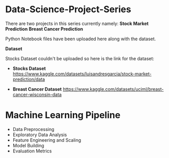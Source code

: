 # Data-Science-Project-Series

There are two projects in this series currently namely:
**Stock Market Prediction**
**Breast Cancer Prediction**

Python Notebook files have been uploaded here along with the dataset.

**Dataset**

Stocks Dataset couldn't be uploaded so here is the link for the dataset:
- **Stocks Dataset** https://www.kaggle.com/datasets/luisandresgarcia/stock-market-prediction/data
  
- **Breast Cancer Dataset** https://www.kaggle.com/datasets/uciml/breast-cancer-wisconsin-data

# Machine Learning Pipeline
- Data Preprocessing
- Exploratory Data Analysis
- Feature Engineering and Scaling
- Model Building
- Evaluation Metrics


